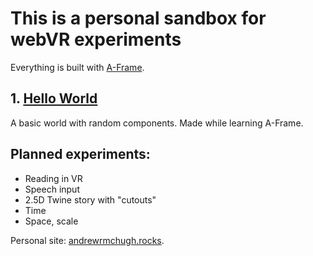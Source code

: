 # This is a personal sandbox for webVR experiments

Everything is built with [A-Frame](https://aframe.io).

## 1. [Hello World](https://armthethinker.github.io/webVR-experiments/1--helloworld.html)
A basic world with random components. Made while learning A-Frame.

## Planned experiments:
- Reading in VR
- Speech input
- 2.5D Twine story with "cutouts"
- Time
- Space, scale

Personal site: [andrewrmchugh.rocks](http://andrewrmchugh.rocks).
